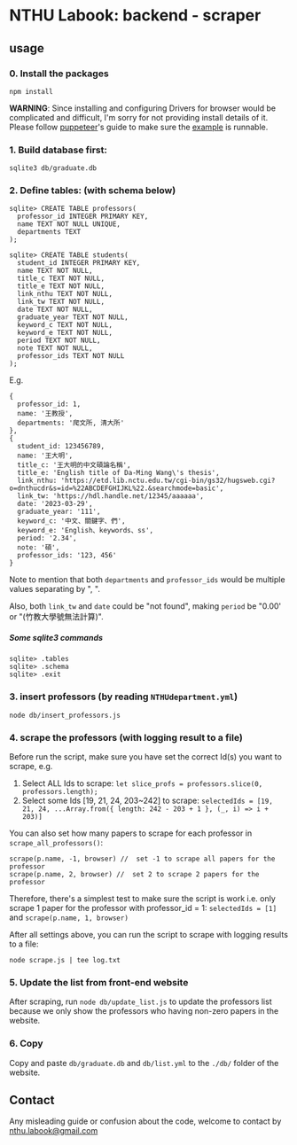 # NTHU Labook: backend - scraper

## usage
### 0. Install the packages
```
npm install
```
**WARNING**: Since installing and configuring Drivers for browser  would be complicated and difficult, I'm sorry for not providing install details of it.
Please follow [puppeteer](https://pptr.dev/#getting-started)'s guide to make sure the [example](https://pptr.dev/#example) is runnable.

### 1. Build database first:
```
sqlite3 db/graduate.db
```

### 2. Define tables: (with schema below)
```
sqlite> CREATE TABLE professors(
  professor_id INTEGER PRIMARY KEY,
  name TEXT NOT NULL UNIQUE,
  departments TEXT
);

sqlite> CREATE TABLE students(
  student_id INTEGER PRIMARY KEY,
  name TEXT NOT NULL,
  title_c TEXT NOT NULL,
  title_e TEXT NOT NULL,
  link_nthu TEXT NOT NULL,
  link_tw TEXT NOT NULL,
  date TEXT NOT NULL,
  graduate_year TEXT NOT NULL,
  keyword_c TEXT NOT NULL,
  keyword_e TEXT NOT NULL,
  period TEXT NOT NULL,
  note TEXT NOT NULL,
  professor_ids TEXT NOT NULL
);
```
E.g.
```
{
  professor_id: 1,
  name: '王教授',
  departments: '爬文所, 清大所'
},
{
  student_id: 123456789,
  name: '王大明',
  title_c: '王大明的中文碩論名稱',
  title_e: 'English title of Da-Ming Wang\'s thesis',
  link_nthu: 'https://etd.lib.nctu.edu.tw/cgi-bin/gs32/hugsweb.cgi?o=dnthucdr&s=id=%22ABCDEFGHIJKL%22.&searchmode=basic',
  link_tw: 'https://hdl.handle.net/12345/aaaaaa',
  date: '2023-03-29',
  graduate_year: '111',
  keyword_c: '中文、關鍵字、們',
  keyword_e: 'English、keywords、ss',
  period: '2.34',
  note: '碩',
  professor_ids: '123, 456'
}
```
Note to mention that both `departments` and `professor_ids` would be multiple values separating by ", ".

Also, both `link_tw` and `date` could be "not found", making `period` be "0.00' or "(竹教大學號無法計算)".

##### Some sqlite3 commands
```
sqlite> .tables
sqlite> .schema
sqlite> .exit
```

### 3. insert professors (by reading `NTHUdepartment.yml`)
```
node db/insert_professors.js 
```

### 4. scrape the professors (with logging result to a file)
Before run the script, make sure you have set the correct Id(s) you want to scrape, e.g. 
1. Select ALL Ids to scrape: `let slice_profs = professors.slice(0, professors.length);`
2. Select some Ids [19, 21, 24, 203~242] to scrape: `selectedIds = [19, 21, 24, ...Array.from({ length: 242 - 203 + 1 }, (_, i) => i + 203)]`

You can also set how many papers to scrape for each professor in `scrape_all_professors()`:
```
scrape(p.name, -1, browser) //  set -1 to scrape all papers for the professor
scrape(p.name, 2, browser) //  set 2 to scrape 2 papers for the professor
```

Therefore, there's a simplest test to make sure the script is work i.e. only scrape 1 paper for the professor with professor_id = 1: `selectedIds = [1]` and `scrape(p.name, 1, browser)`

After all settings above, you can run the script to scrape with logging results to a file:
```
node scrape.js | tee log.txt
```

### 5. Update the list from front-end website
After scraping, run `node db/update_list.js` to update the professors list because we only show the professors who having non-zero papers in the website.

### 6. Copy
Copy and paste `db/graduate.db` and `db/list.yml` to the `./db/` folder of the website.

## Contact
Any misleading guide or confusion about the code, welcome to contact by [nthu.labook@gmail.com](nthu.labook@gmail.com)